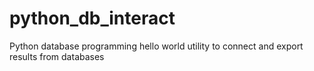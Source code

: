 # python_db_interact
Python database programming
hello world
utility to connect and export results from databases
